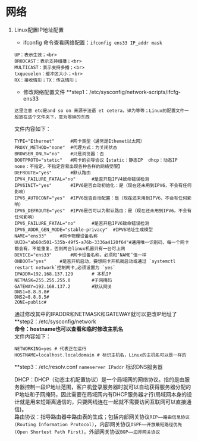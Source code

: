 # 网络
1. Linux配置IP地址配置
    * ifconfig 命令查看网络配置：`ifconfig ens33 IP_addr mask `
    ```
    UP：表示生效；<br>
    BRODCAST：表示支持组播；<br>
    MULTICAST：表示支持多播；<br>
    txqueuelen：缓冲区大小；<br>
    RX：接收情形；TX：传送情形；
    ```
    * 修改网络配置文件
    **step1：/etc/sysconfig/network-scripts/ifcfg-ens33
    ```
    这里注意 etc是and so on 来源于法语 et cetera，译为等等；Linux的配置文件一般放在这个文件夹下，意为零碎的东西
    ```
   文件内容如下：
   ```
   TYPE="Ethernet"		#网卡类型（通常是Ethemet以太网）
   PROXY_METHOD="none"	#代理方式：为关闭状态
   BROWSER_ONLY="no"	#只是浏览器：否
   BOOTPROTO="static"	#网卡的引导协议【static：静态IP  dhcp：动态IP   none：不指定，不指定容易出现各种各样的网络受限】
   DEFROUTE="yes"		#默认路由
   IPV4_FAILURE_FATAL="no"		#是否开启IPV4致命错误检测
   IPV6INIT="yes"		#IPV6是否自动初始化：是（现在还未用到IPV6，不会有任何影响）
   IPV6_AUTOCONF="yes"	#IPV6是否自动配置：是（现在还未用到IPV6，不会有任何影响）
   IPV6_DEFROUTE="yes"	#IPV6是否可以为默认路由：是（现在还未用到IPV6，不会有任何影响）
   IPV6_FAILURE_FATAL="no"		#是否开启IPV6致命错误检测
   IPV6_ADDR_GEN_MODE="stable-privacy"	#IPV6地址生成模型
   NAME="ens33"		#网卡物理设备名称
   UUID="ab60d501-535b-49f5-a76b-3336a4120f64"#通用唯一识别码，每一个网卡都会有，不能重复，否则两台linux机器只有一台可上网
   DEVICE="ens33"		#网卡设备名称，必须和‘NAME’值一样
   ONBOOT="yes"		#是否开机启动，要想网卡开机就启动或通过 `systemctl restart network`控制网卡,必须设置为 `yes`
   IPADDR=192.168.137.129		# 本机IP
   NETMASK=255.255.255.0		#子网掩码
   GATEWAY=192.168.137.2		#默认网关
   DNS1=8.8.8.8#
   DNS2=8.8.8.5#
   ZONE=public#
   ```
   通过修改其中的IPADDR和NETMASK和GATEWAY就可以更改IP地址了<br>
   **step2：/etc/sysconfig/network<br>
   **命令：hostname也可以查看和临时修改主机名**<br>
   文件内容如下：
   ```
   NETWORKING=yes # 代表正在运行
   HOSTNAME=localhost.localdomain # 标识主机名，Linux的主机名可以是一样的
   ```
   **step3：/etc/resolv.conf
   `nameserver IPaddr`
   标识DNS服务器
   
   DHCP：DHCP（动态主机配置协议）是一个局域网的网络协议。指的是由服务器控制一段IP地址范围，客户机登录服务器时就可以自动获得服务器分配的IP地址和子网掩码，因此需要在局域网内有DHCP服务器才行(局域网本身的设计就是用来短距离通信的，只要网线连在一起就不需要访问互联网可以直接通信)。<br>
   路由协议：指导路由器中路由表的生成；包括内部网关协议`RIP——路由信息协议(Routing Information Protocol)`，内部网关协议`OSPF——开放最短路径优先(Open Shortest Path First)`，外部网关协议`BGP——边界网关协议`

